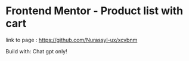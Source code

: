 # Frontend Mentor - Product list with cart

link to page :  https://github.com/Nurassyl-ux/xcvbnm

Build with: 
Chat gpt only!
